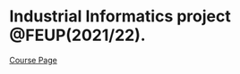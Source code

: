 # Industrial Informatics project @FEUP(2021/22).
[Course Page](https://sigarra.up.pt/feup/pt/ucurr_geral.ficha_uc_view?pv_ocorrencia_id=485737)  
 
